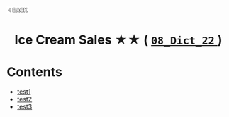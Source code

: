 <p align="left">
  <a href="../README.md">
    <img src="../../Z99-OTHERS/00-common/00-back.png" style="width:10%">
  </a>
</p>

<div align="center">
  <h1>
    Ice Cream Sales ★★ (
      <a href="https://drive.google.com/file/d/1hxgTFuNQ-XUr5p4xlReWOb0wvgzQSXRF/view?usp=drive_link">
        <code>08_Dict_22</code>
      </a>
    )
  </h1>
</div>

# Contents

-   [test1]()
-   [test2]()
-   [test3]()
